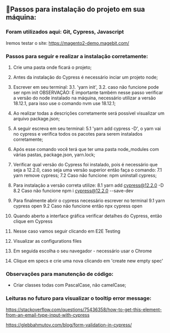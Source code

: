 ## 📍Passos para instalação do projeto em sua máquina: 

### Foram utilizados aqui: Git, Cypress, Javascript 
Iremos testar o site: https://magento2-demo.magebit.com/

### Passos para seguir e realizar a instalação corretamente: 

1. Crie uma pasta onde ficará o projeto;

2. Antes da instalação do Cypress é necessário inciar um projeto node;

3. Escrever em seu terminal: 
3.1. 'yarn init', 
3.2. caso não funcione pode ser npm init 
OBSERVAÇÃO: É importante também nesse passo verificar a versão do node instalado na máquina, necessário utilizar a versão 18.12.1, para isso use o comando nvm use 18.12.1;

4. Ao realizar todas a descrições corretamente será possível visualizar um arquivo package.json;

5. A seguir escreva em seu terminal: 
5.1 'yarn add cypress -D', o yarn vai no cypress e verifica todos os pacotes para serem instalados corretamente;

6. Após esse comando você terá que ter uma pasta node_modules com várias pastas, package.json, yarn.lock;

7. Verificar qual versão do Cypress foi instalado, pois é necessário que seja a 12.2.0, caso seja uma versão superior então faça o comando: 
7.1 yarn remove cypress; 
7.2 Caso não funcione: npm uninstall cypress;

8. Para instalação a versão correta utilize:
8.1 yarn add cypress@12.2.0 -D
8.2 Caso não funcione npm i cypress@12.2.0 --save-dev

9. Para finalmente abrir o cypress necessário escrever no terminal
9.1 yarn cypress open 
9.2 Caso não funcione então npx cypress open

10. Quando aberto a interface gráfica verificar detalhes do Cypress, então clique em Cypress

11. Nesse caso vamos seguir clicando em E2E Testing

12. Visualizar as configurations files 

13. Em seguida escolha o seu navegador - necessário usar o Chrome 

14. Clique em specs e crie uma nova clicando em 'create new empty spec'


### Observações para manutenção de código:
- Criar classes todas com PascalCase, não camelCase;


### Leituras no futuro para visualizar o tooltip error message:
https://stackoverflow.com/questions/75436358/how-to-get-this-element-from-an-email-type-input-with-cypress

https://glebbahmutov.com/blog/form-validation-in-cypress/